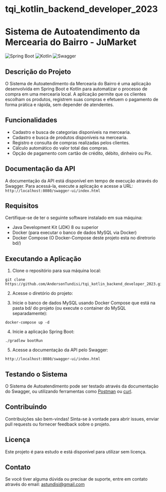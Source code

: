 # tqi_kotlin_backend_developer_2023

# Sistema de Autoatendimento da Mercearia do Bairro - JuMarket

![Spring Boot](https://img.shields.io/badge/Spring%20Boot-2.5.4-brightgreen) ![Kotlin](https://img.shields.io/badge/Kotlin-1.5.21-orange) ![Swagger](https://img.shields.io/badge/Swagger-3.0.0-blue)

## Descrição do Projeto

O Sistema de Autoatendimento da Mercearia do Bairro é uma aplicação desenvolvida em Spring Boot e Kotlin para automatizar o processo de compra em uma mercearia local. A aplicação permite que os clientes escolham os produtos, registrem suas compras e efetuem o pagamento de forma prática e rápida, sem depender de atendentes.

## Funcionalidades

- Cadastro e busca de categorias disponíveis na mercearia.
- Cadastro e busca de produtos disponíveis na mercearia.
- Registro e consulta de compras realizadas pelos clientes.
- Cálculo automático do valor total das compras.
- Opção de pagamento com cartão de crédito, débito, dinheiro ou Pix.

## Documentação da API

A documentação da API está disponível em tempo de execução através do Swagger. Para acessá-la, execute a aplicação e acesse a URL: `http://localhost:8080/swagger-ui/index.html`

## Requisitos

Certifique-se de ter o seguinte software instalado em sua máquina:

- Java Development Kit (JDK) 8 ou superior
- Docker (para executar o banco de dados MySQL via Docker)
- Docker Compose (O Docker-Compose deste projeto esta no diretrorio bd/)

## Executando a Aplicação

1. Clone o repositório para sua máquina local:

```
git clone https://github.com/AndersonTundisi/tqi_kotlin_backend_developer_2023.git
```

2. Acesse o diretório do projeto:

3. Inicie o banco de dados MySQL usando Docker Compose que está na pasta bd/ do projeto (ou execute o container do MySQL separadamente):

```
docker-compose up -d 
```

4. Inicie a aplicação Spring Boot:

```
./gradlew bootRun
```

5. Acesse a documentação da API pelo Swagger:

```
http://localhost:8080/swagger-ui/index.html
```

## Testando o Sistema

O Sistema de Autoatendimento pode ser testado através da documentação do Swagger, ou utilizando ferramentas como [Postman](https://www.postman.com/) ou [curl](https://curl.se/).

## Contribuindo

Contribuições são bem-vindas! Sinta-se à vontade para abrir issues, enviar pull requests ou fornecer feedback sobre o projeto.

## Licença

Este projeto é para estudo e está disponivel para utilizar sem licença.

## Contato

Se você tiver alguma dúvida ou precisar de suporte, entre em contato através do email: astundisi@gmail.com
